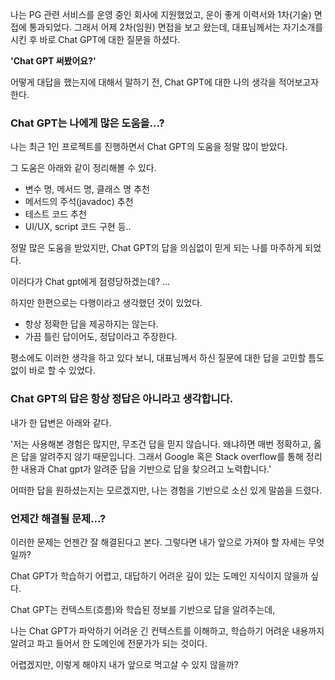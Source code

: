 <div class=markdown-body>

나는 PG 관련 서비스를 운영 중인 회사에 지원했었고, 운이 좋게 이력서와 1차(기술) 면접에 통과되었다.
그래서 어제 2차(임원) 면접을 보고 왔는데, 대표님께서는 자기소개를 시킨 후 바로 Chat GPT에 대한 질문을 하셨다.

**'Chat GPT 써봤어요?'**

어떻게 대답을 했는지에 대해서 말하기 전, Chat GPT에 대한 나의 생각을 적어보고자 한다.

### Chat GPT는 나에게 많은 도움을...?

나는 최근 1인 프로젝트를 진행하면서 Chat GPT의 도움을 정말 많이 받았다.

그 도움은 아래와 같이 정리해볼 수 있다.
- 변수 명, 메서드 명, 클래스 명 추천
- 메서드의 주석(javadoc) 추천
- 테스트 코드 추천
- UI/UX, script 코드 구현 등..

정말 많은 도움을 받았지만, Chat GPT의 답을 의심없이 믿게 되는 나를 마주하게 되었다. 

이러다가 Chat gpt에게 점령당하겠는데? ...

하지만 한편으로는 다행이라고 생각했던 것이 있었다.
- 항상 정확한 답을 제공하지는 않는다.
- 가끔 틀린 답이어도, 정답이라고 주장한다.

평소에도 이러한 생각을 하고 있다 보니, 대표님께서 하신 질문에 대한 답을 고민할 틈도 없이 바로 할 수 있었다.

### Chat GPT의 답은 항상 정답은 아니라고 생각합니다.

내가 한 답변은 아래와 같다.

'저는 사용해본 경험은 많지만, 무조건 답을 믿지 않습니다.
왜냐하면 매번 정확하고, 옳은 답을 알려주지 않기 때문입니다.
그래서 Google 혹은 Stack overflow를 통해 정리한 내용과 Chat gpt가 알려준 답을 기반으로 답을 찾으려고 노력합니다.'

어떠한 답을 원하셨는지는 모르겠지만, 나는 경험을 기반으로 소신 있게 말씀을 드렸다.

### 언제간 해결될 문제...?

이러한 문제는 언젠간 잘 해결된다고 본다. 그렇다면 내가 앞으로 가져야 할 자세는 무엇일까?

Chat GPT가 학습하기 어렵고, 대답하기 어려운 깊이 있는 도메인 지식이지 않을까 싶다.

Chat GPT는 컨텍스트(흐름)와 학습된 정보를 기반으로 답을 알려주는데,

나는 Chat GPT가 파악하기 어려운 긴 컨텍스트를 이해하고, 학습하기 어려운 내용까지 알려고 파고 들어서 한 도메인에 전문가가 되는 것이다.

어렵겠지만, 이렇게 해야지 내가 앞으로 먹고살 수 있지 않을까?
</div>